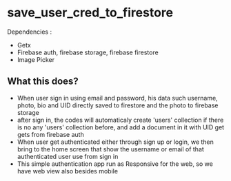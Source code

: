 # save_user_cred_to_firestore

Dependencies : 
- Getx
- Firebase auth, firebase storage, firebase firestore
- Image Picker


## What this does?
- When user sign in using email and password, his data such username, photo, bio and UID directly saved to firestore and the photo to firebase storage
- after sign in, the codes will automaticaly create 'users' collection if there is no any 'users' collection before, and add a document in it with UID get gets from firebase auth
- When user get authenticated either through sign up or login, we then bring to the home screen that show the username or email of that authenticated user use from sign in
- This simple authentication app run as Responsive for the web, so we have web view also besides mobile
